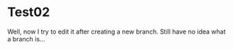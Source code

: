 # Test02
Well, now I try to edit it after creating a new branch. Still have no idea what a branch is...
